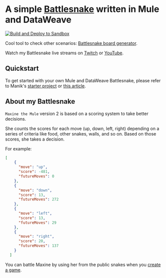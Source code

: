 # A simple [Battlesnake](http://play.battlesnake.com) written in Mule and DataWeave

[![Build and Deploy to Sandbox](https://github.com/alexandramartinez/mule-battlesnake/actions/workflows/build.yml/badge.svg)](https://github.com/alexandramartinez/mule-battlesnake/actions/workflows/build.yml)

Cool tool to check other scenarios: [Battlesnake board generator](https://nettogrof.github.io/battle-snake-board-generator/).

Watch my Battlesnake live streams on [Twitch](https://www.twitch.tv/devalexmartinez) or [YouTube](https://www.youtube.com/playlist?list=PLb61lESgk6hi60IazebMZ7pmZBZeIcEKt). 

## Quickstart

To get started with your own Mule and DataWeave Battlesnake, please refer to Manik's [starter project](https://github.com/manikmagar/mule-battlesnake-starter) or [this article](https://www.prostdev.com/post/how-to-develop-a-battlesnake-using-a-mulesoft-api-and-the-dataweave-language).

## About my Battlesnake

`Maxine the Mule` version 2 is based on a scoring system to take better decisions. 

She counts the scores for each move (up, down, left, right) depending on a series of criteria like food, other snakes, walls, and so on. Based on those scores, she takes a decision.

For example:

```json
[
    {
      "move": "up",
      "score": -481,
      "futureMoves": 0
    },
    {
      "move": "down",
      "score": 13,
      "futureMoves": 272
    },
    {
      "move": "left",
      "score": 13,
      "futureMoves": 29
    },
    {
      "move": "right",
      "score": 20,
      "futureMoves": 137
    }
  ]
```

You can battle Maxine by using her from the public snakes when you [create a game](https://play.battlesnake.com/account/games/create).
